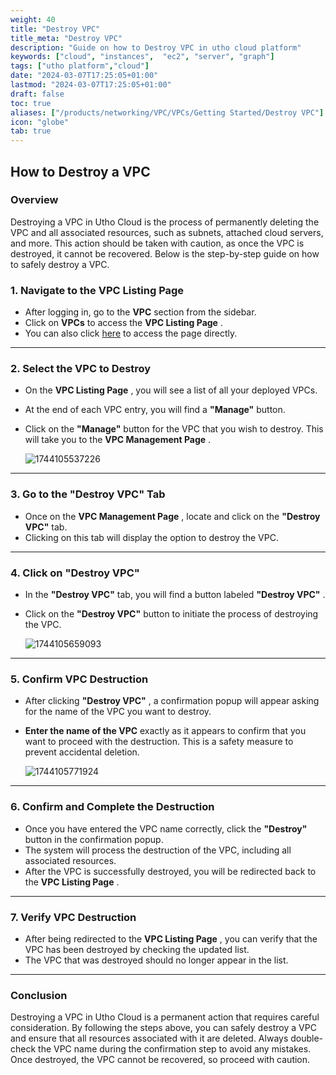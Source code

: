 ```yaml
---
weight: 40
title: "Destroy VPC"
title_meta: "Destroy VPC"
description: "Guide on how to Destroy VPC in utho cloud platform"
keywords: ["cloud", "instances",  "ec2", "server", "graph"]
tags: ["utho platform","cloud"]
date: "2024-03-07T17:25:05+01:00"
lastmod: "2024-03-07T17:25:05+01:00"
draft: false
toc: true
aliases: ["/products/networking/VPC/VPCs/Getting Started/Destroy VPC"]
icon: "globe"
tab: true
---
```





## **How to Destroy a VPC**

### **Overview**

Destroying a VPC in Utho Cloud is the process of permanently deleting the VPC and all associated resources, such as subnets, attached cloud servers, and more. This action should be taken with caution, as once the VPC is destroyed, it cannot be recovered. Below is the step-by-step guide on how to safely destroy a VPC.

### **1. Navigate to the VPC Listing Page**

* After logging in, go to the **VPC** section from the sidebar.
* Click on **VPCs** to access the  **VPC Listing Page** .
* You can also click [here](https://console.utho.com/vpc "VPC Listing Page") to access the page directly.

---

### **2. Select the VPC to Destroy**

* On the  **VPC Listing Page** , you will see a list of all your deployed VPCs.
* At the end of each VPC entry, you will find a **"Manage"** button.
* Click on the **"Manage"** button for the VPC that you wish to destroy. This will take you to the  **VPC Management Page** .

  ![1744105537226](image/index/1744105537226.png)

---

### **3. Go to the "Destroy VPC" Tab**

* Once on the  **VPC Management Page** , locate and click on the **"Destroy VPC"** tab.
* Clicking on this tab will display the option to destroy the VPC.

---

### **4. Click on "Destroy VPC"**

* In the **"Destroy VPC"** tab, you will find a button labeled  **"Destroy VPC"** .
* Click on the **"Destroy VPC"** button to initiate the process of destroying the VPC.

  ![1744105659093](image/index/1744105659093.png)

---

### **5. Confirm VPC Destruction**

* After clicking  **"Destroy VPC"** , a confirmation popup will appear asking for the name of the VPC you want to destroy.
* **Enter the name of the VPC** exactly as it appears to confirm that you want to proceed with the destruction. This is a safety measure to prevent accidental deletion.

  ![1744105771924](image/index/1744105771924.png)

---

### **6. Confirm and Complete the Destruction**

* Once you have entered the VPC name correctly, click the **"Destroy"** button in the confirmation popup.
* The system will process the destruction of the VPC, including all associated resources.
* After the VPC is successfully destroyed, you will be redirected back to the  **VPC Listing Page** .

---

### **7. Verify VPC Destruction**

* After being redirected to the  **VPC Listing Page** , you can verify that the VPC has been destroyed by checking the updated list.
* The VPC that was destroyed should no longer appear in the list.

---

### **Conclusion**

Destroying a VPC in Utho Cloud is a permanent action that requires careful consideration. By following the steps above, you can safely destroy a VPC and ensure that all resources associated with it are deleted. Always double-check the VPC name during the confirmation step to avoid any mistakes. Once destroyed, the VPC cannot be recovered, so proceed with caution.
